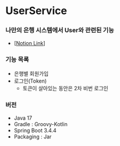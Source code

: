 # UserService
### 나만의 은행 시스템에서 User와 관련된 기능
- [<a href="https://aeolian-basement-bb6.notion.site/1c7b733398a68037a9a9e4b3d14ced8a?pvs=4" target="_blank">Notion Link</a>]

### 기능 목록
- 은행별 회원가입
- 로그인(Token)
    -  토큰이 살아있는 동안은 2차 비번 로그인

### 버전
- Java 17
- Gradle : Groovy-Kotlin
- Spring Boot 3.4.4
- Packaging : Jar
